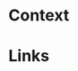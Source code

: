 # Context
<!--- Why is this change required? What problem does it solve? -->

# Links
<!--- Add any links to issues (trello, github issues) -->
<!--- Links to any documentation -->
